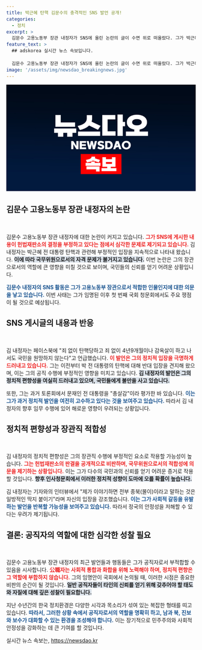 ```yaml
---
title: 박근혜 탄핵 김문수의 충격적인 SNS 발언 공개!
categories:
  - 정치
excerpt: >
  김문수 고용노동부 장관 내정자가 SNS에 올린 논란의 글이 수면 위로 떠올랐다. 그가 박근혜 탄핵을 부정하고 문재인 전 대통령을 총살감으로 언급한 사실이 알려지며, 국회 청문회에서 정치적 편향성이 재조명될 예정이다.
feature_text: >
  ## adskorea 실시간 뉴스 속보입니다.

  김문수 고용노동부 장관 내정자가 SNS에 올린 논란의 글이 수면 위로 떠올랐다. 그가 박근혜 탄핵을 부정하고 문재인 전 대통령을 총살감으로 언급한 사실이 알려지며, 국회 청문회에서 정치적 편향성이 재조명될 예정이다.
image: '/assets/img/newsdao_breakingnews.jpg'
---
```


<p><img src="/assets/img/newsdao_breakingnews.jpg" alt="adskorea 속보" /></p>

<h2 data-ke-size="size26">김문수 고용노동부 장관 내정자의 논란</h2>

<p data-ke-size="size16">&nbsp;</p>

<p>김문수 고용노동부 장관 내정자에 대한 논란이 커지고 있습니다. <b><span style="color: #ee2323;">그가 SNS에 게시한 내용이 헌법재판소의 결정을 부정하고 있다는 점에서 심각한 문제로 제기되고 있습니다.</span></b> 김 내정자는 박근혜 전 대통령 탄핵과 관련해 부정적인 입장을 지속적으로 나타내 왔습니다. <b><span style="background-color: #21538527;">이에 따라 국무위원으로서의 자격 문제가 불거지고 있습니다.</span></b> 이번 논란은 그의 장관으로서의 역할에 큰 영향을 미칠 것으로 보이며, 국민들의 신뢰를 얻기 어려운 상황입니다. </p>

<p><b><span style="color: #1a5490;">김문수 내정자의 SNS 활동은 그가 고용노동부 장관으로서 적합한 인물인지에 대한 의문을 낳고 있습니다.</span></b> 이번 사태는 그가 임명된 이후 첫 번째 국회 청문회에서도 주요 쟁점이 될 것으로 예상됩니다.</p>

<h2 data-ke-size="size26">SNS 게시글의 내용과 반응</h2>

<p data-ke-size="size16">&nbsp;</p>

<p>김 내정자는 페이스북에 "죄 없이 탄핵당하고 죄 없이 4년9개월이나 감옥살이 하고 나서도 국민을 원망하지 않는다"고 언급했습니다. <b><span style="color: #ee2323;">이 발언은 그의 정치적 입장을 극명하게 드러내고 있습니다.</span></b> 그는 이전부터 박 전 대통령의 탄핵에 대해 반대 입장을 견지해 왔으며, 이는 그의 공직 수행에 부정적인 영향을 미치고 있습니다. <b><span style="background-color: #21538527;">김 내정자의 발언은 그의 정치적 편향성을 여실히 드러내고 있으며, 국민들에게 불만을 사고 있습니다.</span></b> </p>

<p>또한, 그는 과거 토론회에서 문재인 전 대통령을 "총살감"이라 평가한 바 있습니다. <b><span style="color: #1a5490;">이는 그가 과거 정치적 발언을 여전히 고수하고 있다는 것을 보여주고 있습니다.</span></b> 따라서 김 내정자의 향후 임무 수행에 있어 해로운 영향이 우려되는 상황입니다.</p>

<h2 data-ke-size="size26">정치적 편향성과 장관직 적합성</h2>

<p data-ke-size="size16">&nbsp;</p>

<p>김 내정자의 정치적 편향성은 그의 장관직 수행에 부정적인 요소로 작용할 가능성이 높습니다. <b><span style="color: #ee2323;">그는 헌법재판소의 판결을 공개적으로 비판하며, 국무위원으로서의 적합성에 의문을 제기하는 상황입니다.</span></b> 이는 그가 다수의 국민과의 신뢰를 얻기 어려운 증거로 작용할 것입니다. <b><span style="background-color: #21538527;">향후 인사청문회에서 이러한 정치적 성향이 도마에 오를 확률이 높습니다.</span></b> </p>

<p>김 내정자는 기자와의 인터뷰에서 "제가 이야기하면 전부 종북(몰이)이라고 말하는 것은 일방적인 딱지 붙이기"라며 자신의 입장을 강조했습니다. <b><span style="color: #1a5490;">이는 그가 사회적 갈등을 유발하는 발언을 반복할 가능성을 보여주고 있습니다.</span></b> 따라서 정국의 안정성을 저해할 수 있다는 우려가 제기됩니다.</p>

<h2 data-ke-size="size26">결론: 공직자의 역할에 대한 심각한 성찰 필요</h2>

<p data-ke-size="size16">&nbsp;</p>

<p>김문수 고용노동부 장관 내정자의 최근 발언들과 행동들은 그가 공직자로서 부적합할 수 있음을 시사합니다. <b><span style="color: #ee2323;">公職자는 사회적 통합과 화합을 위해 노력해야 하며, 정치적 편향은 그 역할에 부합하지 않습니다.</span></b> 그의 임명안이 국회에서 논의될 때, 이러한 시점은 중요한 비판의 순간이 될 것입니다. <b><span style="background-color: #21538527;">일반 공직자들이 타인의 신뢰를 얻기 위해 갖추어야 할 태도와 자질에 대해 깊은 성찰이 필요합니다.</span></b> </p>

<p>지난 수년간의 한국 정치환경은 다양한 시각과 목소리가 섞여 있는 복잡한 형태를 띠고 있습니다. <b><span style="color: #1a5490;">따라서, 그러한 상황 속에서 공직자로서의 역할을 명확히 하고, 남과 북, 진보와 보수가 대화할 수 있는 환경을 조성해야 합니다.</span></b> 이는 장기적으로 민주주의와 사회적 안정성을 강화하는 데 큰 기여를 할 것입니다.</p>
실시간 뉴스 속보는, <a href="https://newsdao.kr" rel="dofollow">https://newsdao.kr</a>


